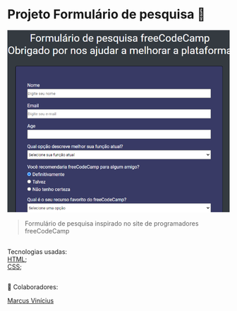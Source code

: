 # Projeto Formulário de pesquisa 🔎


<!---Esses são exemplos. Veja https://shields.io para outras pessoas ou para personalizar este conjunto de escudos. Você pode querer incluir dependências, status do projeto e informações de licença aqui--->


<img src="./assets/formulario-print.png" alt="convertorProject-image">



> Formulário de pesquisa inspirado no site de programadores freeCodeCamp

##
Tecnologias usadas:
 <br>
 <a href="https://developer.mozilla.org/pt-BR/docs/Web/HTML" target="_blank">HTML</a>;
 <br>
 <a href="https://developer.mozilla.org/pt-BR/docs/Web/CSS" target="_blank">CSS</a>;
 <br>
## 
🤝 Colaboradores:

<a href="https://www.linkedin.com/in/marcusviniciusbeghelisantos/" target="_blank">Marcus Vinícius</a>





